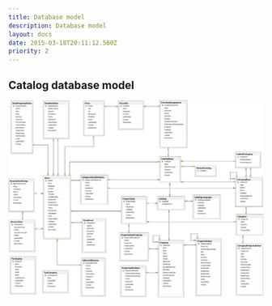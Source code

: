 ```yaml
---
title: Database model
description: Database model
layout: docs
date: 2015-03-18T20:11:12.560Z
priority: 2
---
```

## Catalog database model

<img src="../../../assets/images/docs/vcf_catalog_diagram.png" />